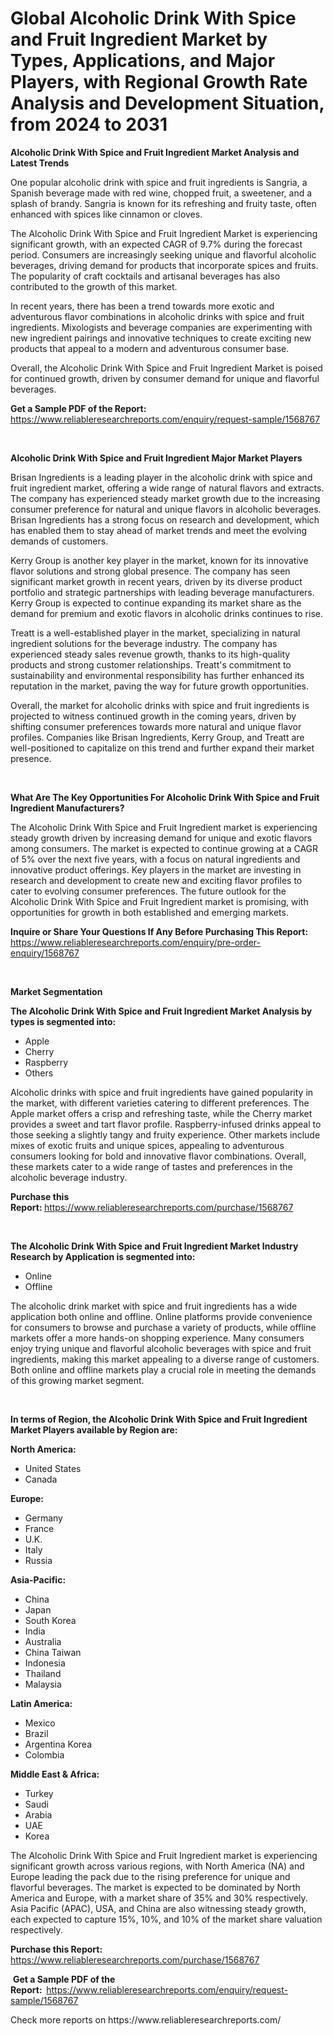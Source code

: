 <p><h1>Global Alcoholic Drink With Spice and Fruit Ingredient Market by Types, Applications, and Major Players, with Regional Growth Rate Analysis and Development Situation, from 2024 to 2031</h1></p><p><strong>Alcoholic Drink With Spice and Fruit Ingredient Market Analysis and Latest Trends</strong></p>
<p><p>One popular alcoholic drink with spice and fruit ingredients is Sangria, a Spanish beverage made with red wine, chopped fruit, a sweetener, and a splash of brandy. Sangria is known for its refreshing and fruity taste, often enhanced with spices like cinnamon or cloves.</p><p>The Alcoholic Drink With Spice and Fruit Ingredient Market is experiencing significant growth, with an expected CAGR of 9.7% during the forecast period. Consumers are increasingly seeking unique and flavorful alcoholic beverages, driving demand for products that incorporate spices and fruits. The popularity of craft cocktails and artisanal beverages has also contributed to the growth of this market.</p><p>In recent years, there has been a trend towards more exotic and adventurous flavor combinations in alcoholic drinks with spice and fruit ingredients. Mixologists and beverage companies are experimenting with new ingredient pairings and innovative techniques to create exciting new products that appeal to a modern and adventurous consumer base.</p><p>Overall, the Alcoholic Drink With Spice and Fruit Ingredient Market is poised for continued growth, driven by consumer demand for unique and flavorful beverages.</p></p>
<p><strong>Get a Sample PDF of the Report:&nbsp;</strong> <a href="https://www.reliableresearchreports.com/enquiry/request-sample/1568767">https://www.reliableresearchreports.com/enquiry/request-sample/1568767</a></p>
<p>&nbsp;</p>
<p><strong>Alcoholic Drink With Spice and Fruit Ingredient Major Market Players</strong></p>
<p><p>Brisan Ingredients is a leading player in the alcoholic drink with spice and fruit ingredient market, offering a wide range of natural flavors and extracts. The company has experienced steady market growth due to the increasing consumer preference for natural and unique flavors in alcoholic beverages. Brisan Ingredients has a strong focus on research and development, which has enabled them to stay ahead of market trends and meet the evolving demands of customers.</p><p>Kerry Group is another key player in the market, known for its innovative flavor solutions and strong global presence. The company has seen significant market growth in recent years, driven by its diverse product portfolio and strategic partnerships with leading beverage manufacturers. Kerry Group is expected to continue expanding its market share as the demand for premium and exotic flavors in alcoholic drinks continues to rise.</p><p>Treatt is a well-established player in the market, specializing in natural ingredient solutions for the beverage industry. The company has experienced steady sales revenue growth, thanks to its high-quality products and strong customer relationships. Treatt's commitment to sustainability and environmental responsibility has further enhanced its reputation in the market, paving the way for future growth opportunities.</p><p>Overall, the market for alcoholic drinks with spice and fruit ingredients is projected to witness continued growth in the coming years, driven by shifting consumer preferences towards more natural and unique flavor profiles. Companies like Brisan Ingredients, Kerry Group, and Treatt are well-positioned to capitalize on this trend and further expand their market presence.</p></p>
<p>&nbsp;</p>
<p><strong>What Are The Key Opportunities For Alcoholic Drink With Spice and Fruit Ingredient Manufacturers?</strong></p>
<p><p>The Alcoholic Drink With Spice and Fruit Ingredient market is experiencing steady growth driven by increasing demand for unique and exotic flavors among consumers. The market is expected to continue growing at a CAGR of 5% over the next five years, with a focus on natural ingredients and innovative product offerings. Key players in the market are investing in research and development to create new and exciting flavor profiles to cater to evolving consumer preferences. The future outlook for the Alcoholic Drink With Spice and Fruit Ingredient market is promising, with opportunities for growth in both established and emerging markets.</p></p>
<p><strong>Inquire or Share Your Questions If Any Before Purchasing This Report:</strong> <a href="https://www.reliableresearchreports.com/enquiry/pre-order-enquiry/1568767">https://www.reliableresearchreports.com/enquiry/pre-order-enquiry/1568767</a></p>
<p>&nbsp;</p>
<p><strong>Market Segmentation</strong></p>
<p><strong>The Alcoholic Drink With Spice and Fruit Ingredient Market Analysis by types is segmented into:</strong></p>
<p><ul><li>Apple</li><li>Cherry</li><li>Raspberry</li><li>Others</li></ul></p>
<p><p>Alcoholic drinks with spice and fruit ingredients have gained popularity in the market, with different varieties catering to different preferences. The Apple market offers a crisp and refreshing taste, while the Cherry market provides a sweet and tart flavor profile. Raspberry-infused drinks appeal to those seeking a slightly tangy and fruity experience. Other markets include mixes of exotic fruits and unique spices, appealing to adventurous consumers looking for bold and innovative flavor combinations. Overall, these markets cater to a wide range of tastes and preferences in the alcoholic beverage industry.</p></p>
<p><strong>Purchase this Report:&nbsp;</strong><a href="https://www.reliableresearchreports.com/purchase/1568767">https://www.reliableresearchreports.com/purchase/1568767</a></p>
<p>&nbsp;</p>
<p><strong>The Alcoholic Drink With Spice and Fruit Ingredient Market Industry Research by Application is segmented into:</strong></p>
<p><ul><li>Online</li><li>Offline</li></ul></p>
<p><p>The alcoholic drink market with spice and fruit ingredients has a wide application both online and offline. Online platforms provide convenience for consumers to browse and purchase a variety of products, while offline markets offer a more hands-on shopping experience. Many consumers enjoy trying unique and flavorful alcoholic beverages with spice and fruit ingredients, making this market appealing to a diverse range of customers. Both online and offline markets play a crucial role in meeting the demands of this growing market segment.</p></p>
<p>&nbsp;</p>
<p><strong>In terms of Region, the Alcoholic Drink With Spice and Fruit Ingredient Market Players available by Region are:</strong></p>
<p>
    <p> <strong> North America: </strong>
        <ul>
            <li>United States</li>
            <li>Canada</li>
        </ul>
        </p> 
    <p> <strong> Europe: </strong>
        <ul>
            <li>Germany</li>
            <li>France</li>
            <li>U.K.</li>
            <li>Italy</li>
            <li>Russia</li>
        </ul>
        </p> 
    <p> <strong> Asia-Pacific: </strong>
        <ul>
            <li>China</li>
            <li>Japan</li>
            <li>South Korea</li>
            <li>India</li>
            <li>Australia</li>
            <li>China Taiwan</li>
            <li>Indonesia</li>
            <li>Thailand</li>
            <li>Malaysia</li>
        </ul>
        </p> 
    <p> <strong> Latin America: </strong>
        <ul>
            <li>Mexico</li>
            <li>Brazil</li>
            <li>Argentina Korea</li>
            <li>Colombia</li>
        </ul>
        </p> 
    <p> <strong> Middle East & Africa: </strong>
        <ul>
            <li>Turkey</li>
            <li>Saudi</li>
            <li>Arabia</li>
            <li>UAE</li>
            <li>Korea</li>
        </ul>
    </p>
    </p>
<p><p>The Alcoholic Drink With Spice and Fruit Ingredient market is experiencing significant growth across various regions, with North America (NA) and Europe leading the pack due to the rising preference for unique and flavorful beverages. The market is expected to be dominated by North America and Europe, with a market share of 35% and 30% respectively. Asia Pacific (APAC), USA, and China are also witnessing steady growth, each expected to capture 15%, 10%, and 10% of the market share valuation respectively.</p></p>
<p><strong>Purchase this Report: </strong><a href="https://www.reliableresearchreports.com/purchase/1568767">https://www.reliableresearchreports.com/purchase/1568767</a></p>
<p>&nbsp;<strong>Get a Sample PDF of the Report:&nbsp;&nbsp;</strong><a href="https://www.reliableresearchreports.com/enquiry/request-sample/1568767">https://www.reliableresearchreports.com/enquiry/request-sample/1568767</a></p>
<p><strong></strong></p>
<p>Check more reports on https://www.reliableresearchreports.com/</p>